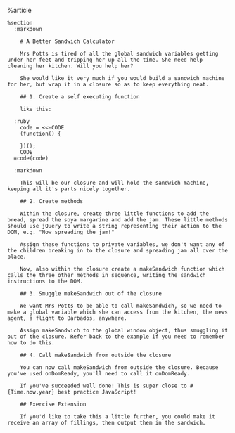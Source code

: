 %article
  
    %section
      :markdown
  
        # A Better Sandwich Calculator
  
        Mrs Potts is tired of all the global sandwich variables getting under her feet and tripping her up all the time. She need help cleaning her kitchen. Will you help her?
  
        She would like it very much if you would build a sandwich machine for her, but wrap it in a closure so as to keep everything neat.
  
        ## 1. Create a self executing function
  
        like this:
  
      :ruby
        code = <<-CODE
        (function() {
  
        })();
        CODE
      =code(code)
  
      :markdown
  
        This will be our closure and will hold the sandwich machine, keeping all it's parts nicely together.
  
        ## 2. Create methods
  
        Within the closure, create three little functions to add the bread, spread the soya margarine and add the jam. These little methods should use jQuery to write a string representing their action to the DOM, e.g. "Now spreading the jam!"
  
        Assign these functions to private variables, we don't want any of the children breaking in to the closure and spreading jam all over the place.
  
        Now, also within the closure create a makeSandwich function which calls the three other methods in sequence, writing the sandwich instructions to the DOM.
  
        ## 3. Smuggle makeSandwich out of the closure
  
        We want Mrs Potts to be able to call makeSandwich, so we need to make a global variable which she can access from the kitchen, the news agent, a flight to Barbados, anywhere.
  
        Assign makeSandwich to the global window object, thus smuggling it out of the closure. Refer back to the example if you need to remember how to do this.
  
        ## 4. Call makeSandwich from outside the closure
  
        You can now call makeSandwich from outside the closure. Because you've used onDomReady, you'll need to call it onDomReady.
  
        If you've succeeded well done! This is super close to #{Time.now.year} best practice JavaScript!
  
        ## Exercise Extension
  
        If you'd like to take this a little further, you could make it receive an array of fillings, then output them in the sandwich.
  